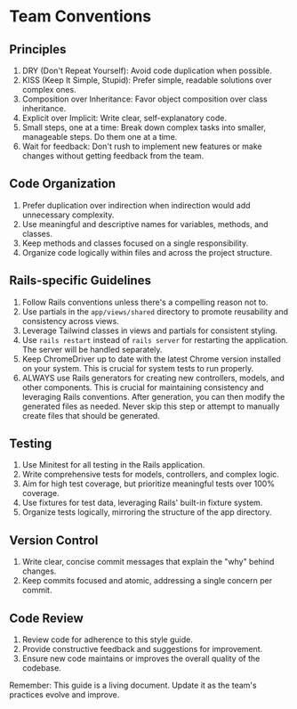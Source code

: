 # Team Conventions

## Principles

1. DRY (Don't Repeat Yourself): Avoid code duplication when possible.
2. KISS (Keep It Simple, Stupid): Prefer simple, readable solutions over complex ones.
3. Composition over Inheritance: Favor object composition over class inheritance.
4. Explicit over Implicit: Write clear, self-explanatory code.
5. Small steps, one at a time: Break down complex tasks into smaller, manageable steps. Do them one at a time.
6. Wait for feedback: Don't rush to implement new features or make changes without getting feedback from the team.

## Code Organization

1. Prefer duplication over indirection when indirection would add unnecessary complexity.
2. Use meaningful and descriptive names for variables, methods, and classes.
3. Keep methods and classes focused on a single responsibility.
4. Organize code logically within files and across the project structure.

## Rails-specific Guidelines

1. Follow Rails conventions unless there's a compelling reason not to.
2. Use partials in the `app/views/shared` directory to promote reusability and consistency across views.
3. Leverage Tailwind classes in views and partials for consistent styling.
4. Use `rails restart` instead of `rails server` for restarting the application. The server will be handled separately.
5. Keep ChromeDriver up to date with the latest Chrome version installed on your system. This is crucial for system tests to run properly.
6. ALWAYS use Rails generators for creating new controllers, models, and other components. This is crucial for maintaining consistency and leveraging Rails conventions. After generation, you can then modify the generated files as needed. Never skip this step or attempt to manually create files that should be generated.

## Testing

1. Use Minitest for all testing in the Rails application.
2. Write comprehensive tests for models, controllers, and complex logic.
3. Aim for high test coverage, but prioritize meaningful tests over 100% coverage.
4. Use fixtures for test data, leveraging Rails' built-in fixture system.
5. Organize tests logically, mirroring the structure of the app directory.

## Version Control

1. Write clear, concise commit messages that explain the "why" behind changes.
2. Keep commits focused and atomic, addressing a single concern per commit.

## Code Review

1. Review code for adherence to this style guide.
2. Provide constructive feedback and suggestions for improvement.
3. Ensure new code maintains or improves the overall quality of the codebase.

Remember: This guide is a living document. Update it as the team's practices evolve and improve.
